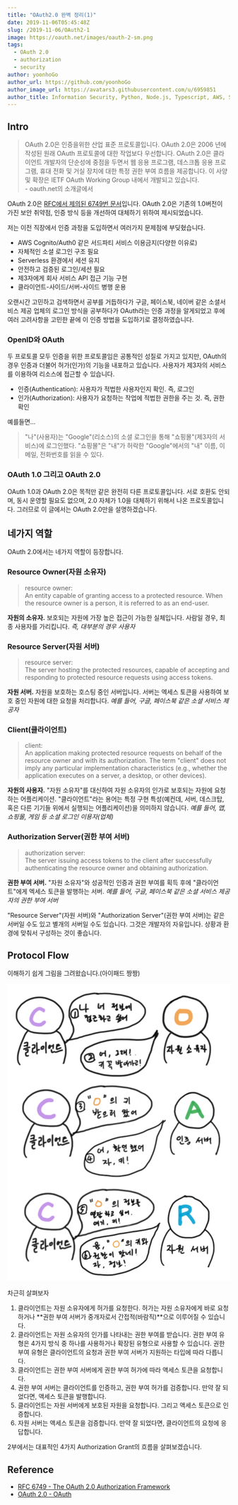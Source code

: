 ```yaml
---
title: "OAuth2.0 완벽 정리(1)"
date: 2019-11-06T05:45:48Z
slug: /2019-11-06/OAuth2-1
image: https://oauth.net/images/oauth-2-sm.png
tags:
  - OAuth 2.0
  - authorization
  - security
author: yoonhoGo
author_url: https://github.com/yoonhoGo
author_image_url: https://avatars3.githubusercontent.com/u/6959851
author_title: Information Security, Python, Node.js, Typescript, AWS, Serverless, Container(Docker, Kubernetes), GraphQL, OAuth2.0. @witherion
---
```


## Intro

> OAuth 2.0은 인증을위한 산업 표준 프로토콜입니다. OAuth 2.0은 2006 년에 작성된 원래 OAuth 프로토콜에 대한 작업보다 우선합니다. OAuth 2.0은 클라이언트 개발자의 단순성에 중점을 두면서 웹 응용 프로그램, 데스크톱 응용 프로그램, 휴대 전화 및 거실 장치에 대한 특정 권한 부여 흐름을 제공합니다. 이 사양 및 확장은 IETF OAuth Working Group 내에서 개발되고 있습니다.<br />\- oauth.net의 소개글에서

OAuth 2.0은 [RFC에서 제의된 6749번 문서](https://tools.ietf.org/html/rfc6749)입니다.
OAuth 2.0은 기존의 1.0버전이 가진 보안 취약점, 인증 방식 등을 개선하여 대체하기 위하여 제시되었습니다.

<!--truncate-->

저는 이전 직장에서 인증 과정을 도입하면서 여러가지 문제점에 부딪혔습니다.

- AWS Cognito/Auth0 같은 서드파티 서비스 이용금지(다양한 이유로)
- 자체적인 소셜 로그인 구조 필요
- Serverless 환경에서 세션 유지
- 안전하고 검증된 로그인/세션 필요
- 제3자에게 회사 서비스 API 접근 기능 구현
- 클라이언트-사이드/서버-사이드 병행 운용

오랜시간 고민하고 검색하면서 공부를 거듭하다가 구글, 페이스북, 네이버 같은 소셜서비스 제공 업체의 로그인 방식을 공부하다가 OAuth라는 인증 과정을 알게되었고 후에 여러 고려사항을 고민한 끝에 이 인증 방법을 도입하기로 결정하였습니다.

### OpenID와 OAuth

두 프로토콜 모두 인증을 위한 프로토콜임은 공통적인 성질로 가지고 있지만, OAuth의 경우 인증과 더불어 허가(인가)의 기능을 내포하고 있습니다. 사용자가 제3자의 서비스를 이용하여 리소스에 접근할 수 있습니다.

- 인증(Authentication): 사용자가 적법한 사용자인지 확인. 즉, 로그인
- 인가(Authorization): 사용자가 요청하는 작업에 적법한 권한을 주는 것. 즉, 권한 확인

예를들면...

> "나"(사용자)는 "Google"(리소스)의 소셜 로그인을 통해 "쇼핑몰"(제3자의 서비스)에 로그인했다. "쇼핑몰"은 "내"가 허락한 "Google"에서의 "내" 이름, 이메일, 전화번호를 읽을 수 있다.

### OAuth 1.0 그리고 OAuth 2.0

OAuth 1.0과 OAuth 2.0은 목적만 같은 완전히 다른 프로토콜입니다. 서로 호환도 안되며, 동시 운영할 필요도 없으며, 2.0 자체가 1.0을 대체하기 위해서 나온 프로토콜입니다. 그러므로 이 글에서는 OAuth 2.0만을 설명하겠습니다.

## 네가지 역할

OAuth 2.0에서는 네가지 역할이 등장합니다.

### Resource Owner(자원 소유자)

> resource owner:<br />
> An entity capable of granting access to a protected resource.
> When the resource owner is a person, it is referred to as an end-user.

**자원의 소유자.** 보호되는 자원에 가장 높은 접근이 가능한 실체입니다. 사람일 경우, 최종 사용자를 가리킵니다. _즉, 대부분의 경우 사용자_

### Resource Server(자원 서버)

> resource server:<br />
> The server hosting the protected resources, capable of accepting and responding to protected resource requests using access tokens.

**자원 서버.** 자원을 보호하는 호스팅 중인 서버입니다. 서버는 엑세스 토큰을 사용하여 보호 중인 자원에 대한 요청을 처리합니다. _예를 들어, 구글, 페이스북 같은 소셜 서비스 제공자_

### Client(클라이언트)

> client:<br />
> An application making protected resource requests on behalf of the resource owner and with its authorization. The term "client" does not imply any particular implementation characteristics (e.g., whether the application executes on a server, a desktop, or other devices).

**자원의 사용자.** "자원 소유자"를 대신하여 자원 소유자의 인가로 보호되는 자원에 요청하는 어플리케이션. "클라이언트"라는 용어는 특정 구현 특성(예컨데, 서버, 데스크탑, 혹은 다른 기기들 위에서 실행되는 어플리케이션)을 의미하지 않습니다. _예를 들어, 앱, 쇼핑몰, 게임 등 소셜 로그인 이용자(업체)_

### Authorization Server(권한 부여 서버)

> authorization server:<br />
> The server issuing access tokens to the client after successfully authenticating the resource owner and obtaining authorization.

**권한 부여 서버.** "자원 소유자"와 성공적인 인증과 권한 부여를 획득 후에 "클라이언트"에게 엑세스 토큰을 발행하는 서버. _예를 들어, 구글, 페이스북 같은 소셜 서비스 제공자의 권한 부여 서버_

"Resource Server"(자원 서버)와 "Authorization Server"(권한 부여 서버)는 같은 서버일 수도 있고 별개의 서버일 수도 있습니다. 그것은 개발자의 자유입니다. 상황과 환경에 맞춰서 구성하는 것이 좋습니다.

## Protocol Flow

이해하기 쉽게 그림을 그려왔습니다.(아이패드 짱짱)

![Protocol Flow](../static/img/blog/2019-11-06/Protocol-Flow.png)

차근히 살펴보자

1. 클라이언트는 자원 소유자에게 허가를 요청한다. 허가는 자원 소유자에게 바로 요청하거나 **권한 부여 서버가 중개자로서 간접적(바람직)**으로 이루어질 수 있습니다.
2. 클라이언트는 자원 소유자의 인가를 나타내는 권한 부여를 받습니다. 권한 부여 유형은 4가지 방식 중 하나를 사용하거나 확장된 유형으로 사용할 수 있습니다. 권한 부여 유형은 클라이언트의 요청과 권한 부여 서버가 지원하는 타입에 따라 다릅니다.
3. 클라이언트는 권한 부여 서버에게 권한 부여 허가에 따라 액세스 토큰을 요청합니다.
4. 권한 부여 서버는 클라이언트를 인증하고, 권한 부여 허가를 검증합니다. 만약 잘 되었다면, 액세스 토큰을 발행합니다.
5. 클라이언트는 자원 서버에게 보호된 자원을 요청합니다. 그리고 액세스 토큰으로 인증합니다.
6. 자원 서버는 액세스 토큰을 검증합니다. 만약 잘 되었다면, 클라이언트의 요청에 응답합니다.

2부에서는 대표적인 4가지 Authorization Grant의 흐름을 살펴보겠습니다.

## Reference

- [RFC 6749 - The OAuth 2.0 Authorization Framework](https://tools.ietf.org/html/rfc6749)
- [OAuth 2.0 - OAuth](https://oauth.net/2/)
